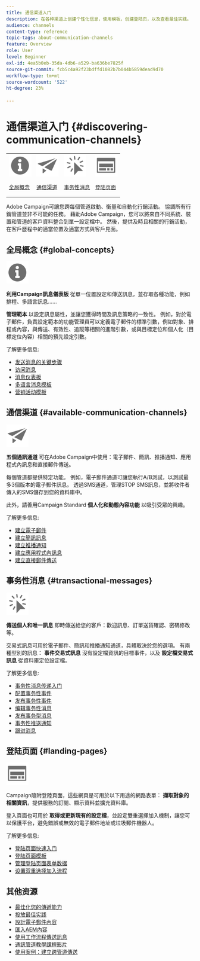 ```yaml
---
title: 通信渠道入门
description: 在各种渠道上创建个性化信息，使用模板，创建登陆页，以及查看最佳实践。
audience: channels
content-type: reference
topic-tags: about-communication-channels
feature: Overview
role: User
level: Beginner
exl-id: 4ea5b0eb-35da-4db6-a529-ba636be7825f
source-git-commit: fcb5c4a92f23bdffd1082b7b044b5859dead9d70
workflow-type: tm+mt
source-wordcount: '522'
ht-degree: 23%

---
```


# 通信渠道入门 {#discovering-communication-channels}

<table>
<tr>
<td><img src="assets/do-not-localize/icon_concepts.svg" width="60px"><p><a href="#global-concepts">全局概念</a></p></td>
<td><img src="assets/do-not-localize/icon_channels.svg" width="60px"><p><a href="#available-communication-channels">通信渠道</a></p></td>
<td><img src="assets/do-not-localize/icon_transactional.svg" width="60px"><p><a href="#transactional-messages">事务性消息</a></p></td>
<td><img src="assets/do-not-localize/icon_landing.svg" width="60px"><p><a href="#landing-pages">登陆页面</a></p></td></tr>
</table>

Adobe Campaign可讓您跨每個管道啟動、衡量和自動化行銷活動。
協調所有行銷管道並非不可能的任務。 藉助Adobe Campaign，您可以將來自不同系統、裝置和管道的客戶資料整合到單一設定檔中。 然後，提供及時且相關的行銷活動，在客戶歷程中的適當位置及適當方式與客戶見面。

## 全局概念 {#global-concepts}

<img src="assets/do-not-localize/icon_concepts.svg" width="60px">

**利用Campaign訊息儀表板** 從單一位置設定和傳送訊息，並存取各種功能，例如排程、多語言訊息……

**管理範本** 以設定訊息屬性，並讓您獲得時間及訊息策略的一致性。 例如，對於電子郵件，負責設定範本的功能管理員可以定義電子郵件的標準引數，例如對象、排程或內容，與傳送、有效性、追蹤等相關的進階引數，或與目標定位和個人化（目標定位內容）相關的預先設定引數。

了解更多信息:

* [发送消息的关键步骤](../../channels/using/key-steps-to-send-a-message.md)
* [访问消息](../../channels/using/accessing-messages.md)
* [消息仪表板](../../channels/using/message-dashboard.md)
* [多语言消息模板](../../channels/using/multilingual-messages-template.md)
* [营销活动模板](../../start/using/marketing-activity-templates.md)

## 通信渠道 {#available-communication-channels}

<img src="assets/do-not-localize/icon_channels.svg"  width="60px">

**五個通訊通道** 可在Adobe Campaign中使用：電子郵件、簡訊、推播通知、應用程式內訊息和直接郵件傳送。

每個管道都提供特定功能。 例如，電子郵件通道可讓您執行A/B測試，以測試最多3個版本的電子郵件訊息。 透過SMS通道，管理STOP SMS訊息，並將收件者傳入的SMS儲存到您的資料庫中。

此外，請善用Campaign Standard **個人化和動態內容功能** 以吸引受眾的興趣。

了解更多信息:

* [建立電子郵件](../../channels/using/about-emails.md)
* [建立簡訊訊息](../../channels/using/about-sms-messages.md)
* [建立推播通知](../../channels/using/about-push-notifications.md)
* [建立應用程式內訊息](../../channels/using/about-in-app-messaging.md)
* [建立直接郵件傳送](../../channels/using/about-direct-mail.md)

## 事务性消息 {#transactional-messages}

<img src="assets/do-not-localize/icon_transactional.svg" width="60px">

**傳送個人和唯一訊息** 即時傳送給您的客戶：歡迎訊息、訂單送貨確認、密碼修改等。

交易式訊息可用於電子郵件、簡訊和推播通知通道，具體取決於您的選項。 有兩種型別的訊息： **事件交易式訊息** 沒有設定檔資訊的目標事件，以及 **設定檔交易式訊息** 從資料庫定位設定檔。

了解更多信息:

* [事务性消息传递入门](../../channels/using/getting-started-with-transactional-msg.md)
* [配置事务性事件](../../channels/using/configuring-transactional-event.md)
* [发布事务性事件](../../channels/using/publishing-transactional-event.md)
* [编辑事务性消息](../../channels/using/editing-transactional-message.md)
* [发布事务型消息](../../channels/using/publishing-transactional-message.md)
* [事务性推送通知](../../channels/using/transactional-push-notifications.md)
* [跟进消息](../../channels/using/follow-up-messages.md)

## 登陆页面 {#landing-pages}

<img src="assets/do-not-localize/icon_landing.svg" width="60px">

Campaign隨附登陸頁面，這些網頁是可用於以下用途的網路表單： **擷取對象的相關資訊**，提供服務的訂閱、顯示資料並擴充資料庫。

登入頁面也可用於 **取得或更新現有的設定檔**，並設定雙重選擇加入機制，讓您可以保護平台，避免錯誤或無效的電子郵件地址或垃圾郵件機器人。

了解更多信息:

* [登陆页面快速入门](../../channels/using/getting-started-with-landing-pages.md)
* [登陆页面模板](../../channels/using/landing-page-templates.md)
* [管理登陆页面表单数据](../../channels/using/managing-landing-page-form-data.md)
* [设置双重选择加入流程](../../channels/using/setting-up-a-double-opt-in-process.md)

## 其他资源

* [最佳化您的傳遞能力](../../sending/using/about-deliverability.md)
* [投放最佳实践](../../sending/using/delivery-best-practices.md)
* [設計電子郵件內容](../../designing/using/designing-content-in-adobe-campaign.md)
* [匯入AEM內容](../../integrating/using/creating-email-experience-manager.md)
* [使用工作流程傳送訊息](../../automating/using/about-channel-activities.md)
* [通訊管道教學課程影片](https://experienceleague.adobe.com/docs/campaign-standard-learn/tutorials/communication-channels/email/create-email-from-homepage.html?lang=zh-Hans)
* [使用案例：建立跨管道傳送](../../automating/using/workflow-cross-channel-delivery.md)
